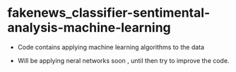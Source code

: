 # fakenews_classifier-sentimental-analysis-machine-learning

- Code contains applying machine learning algorithms to the data


- Will be applying neral networks soon , until then try to improve the code.
